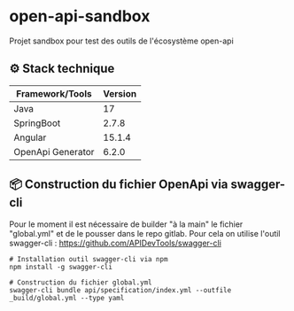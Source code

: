 # open-api-sandbox
Projet sandbox pour test des outils de l'écosystème open-api


## :gear: Stack technique 

| Framework/Tools     | Version |
|---------------------|---------|
| Java                | 17      |
| SpringBoot          | 2.7.8   |
| Angular             | 15.1.4  |
| OpenApi Generator   | 6.2.0   | 


## :package: Construction du fichier OpenApi via swagger-cli <a name="tools-build"></a>

Pour le moment il est nécessaire de builder "à la main" le fichier "global.yml" et de le pousser dans le repo gitlab.
Pour cela on utilise l'outil swagger-cli : https://github.com/APIDevTools/swagger-cli
```
# Installation outil swagger-cli via npm
npm install -g swagger-cli

# Construction du fichier global.yml
swagger-cli bundle api/specification/index.yml --outfile _build/global.yml --type yaml
```
